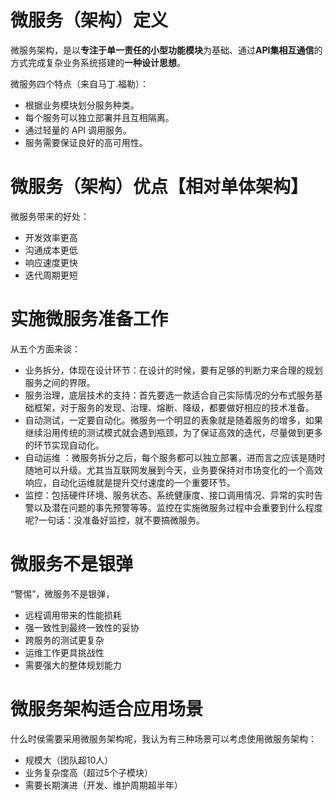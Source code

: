 # 微服务（架构）定义

微服务架构，是以**专注于单一责任的小型功能模块**为基础、通过**API集相互通信**的方式完成复杂业务系统搭建的**一种设计思想**。

微服务四个特点（来自马丁.福勒）：

* 根据业务模块划分服务种类。 
* 每个服务可以独立部署并且互相隔离。
*  通过轻量的 API 调用服务。
*  服务需要保证良好的高可用性。 



# 微服务（架构）优点【相对单体架构】

微服务带来的好处：

* 开发效率更高
* 沟通成本更低
* 响应速度更快
* 迭代周期更短

# 实施微服务准备工作

从五个方面来谈：

* 业务拆分，体现在设计环节：在设计的时候，要有足够的判断力来合理的规划服务之间的界限。 
* 服务治理，底层技术的支持：首先要选一款适合自己实际情况的分布式服务基础框架，对于服务的发现、治理、熔断、降级，都要做好相应的技术准备。 
* 自动测试，一定要自动化。微服务一个明显的表象就是随着服务的增多，如果继续沿用传统的测试模式就会遇到瓶颈，为了保证高效的迭代，尽量做到更多的环节实现自动化。 
* 自动运维 ：微服务拆分之后，每个服务都可以独立部署，进而言之应该是随时随地可以升级。尤其当互联网发展到今天，业务要保持对市场变化的一个高效响应，自动化运维就是提升交付速度的一个重要环节。 
* 监控：包括硬件环境、服务状态、系统健康度、接口调用情况、异常的实时告警以及潜在问题的事先预警等等。监控在实施微服务过程中会重要到什么程度呢?一句话：没准备好监控，就不要搞微服务。 

# 微服务不是银弹



“警惕”，微服务不是银弹，

* 远程调用带来的性能损耗
* 强一致性到最终一致性的妥协
* 跨服务的测试更复杂
* 运维工作更具挑战性
* 需要强大的整体规划能力



# 微服务架构适合应用场景 

什么时侯需要采用微服务架构呢，我认为有三种场景可以考虑使用微服务架构：

* 规模大（团队超10人）
* 业务复杂度高（超过5个子模块）
* 需要长期演进（开发、维护周期超半年）